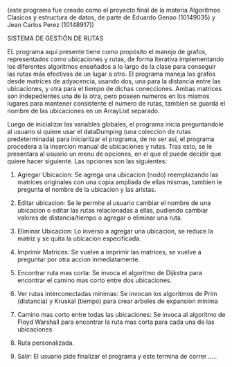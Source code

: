 (este programa fue creado como el proyecto final de la materia Algoritmos Clasicos y estructura de datos, de parte de Eduardo Genao (10149035) y Jean Carlos Perez (10148917))

SISTEMA DE GESTIÓN DE RUTAS

EL programa aquí presente tiene como propósito el manejo de grafos, representados como ubicaciones y rutas, de forma iterativa implementando los diferentes algoritmos enseñados a lo largo de la clase para conseguir las rutas más efectivas de un lugar a otro. El programa maneja los grafos desde matrices de adyacencia, usando dos, una para la distancia entre las ubicaciones, y otra para el tiempo de dichas conecciones. Ambas matrices son indepedientes una de la otra, pero poseen numeros en los mismos lugares para mantener consistente el numero de rutas, tambien se guarda el nombre de las ubicaciones en un ArrayList separado.

Luego de inicializar las variables globales, el programa inicia preguntandole al usuario si quiere usar el dataDumping (una coleccion de rutas predeterminada) para iniciarlizar el programa, de no ser así, el programa procedera a la insercion manual de ubicaciones y rutas. Tras esto, se le presentara al usuario un menu de opciones, en el que el puede decidir que quiere hacer siguiente. Las opciones son las siguientes:

1. Agregar Ubicacion: Se agrega una ubicacion (nodo) reemplazando las matrices originales con una copia ampliada de ellas mismas, tambien le pregunta el nombre de la ubicacion y las aristas.

2. Editar ubicacion: Se le permite al usuario cambiar el nombre de una ubicacion o editar las rutas relacionadas a ellas, pudiendo cambiar valores de distancia/tiempo o agregar o eliminar una ruta.

3. Eliminar Ubicacion: Lo inverso a agregar una ubicacion, se reduce la matriz y se quita la ubicacion especificada.

4. Imprimir Matrices: Se vuelve a imprimir las matrices, se vuelve a preguntar por otra accion inmediatamente.

5. Encontrar ruta mas corta: Se invoca el algoritmo de Dijkstra para encontrar el camino mas corto entre dos ubicaciones.

6. Ver rutas interconectadas minimas: Se invocan los algoritmos de Prim (distancia) y Kruskal (tiempo) para crear arboles de expansion minima

7. Camino mas corto entre todas las ubicaciones: Se invoca al algoritmo de Floyd Warshall para encontrar la ruta mas corta para cada una de las ubicaciones

8. Ruta personalizada.

9. Salir: El usuario pide finalizar el programa y este termina de correr
.....
